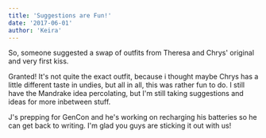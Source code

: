 ```yaml
---
title: 'Suggestions are Fun!'
date: '2017-06-01'
author: 'Keira'
---
```


<p>So, someone suggested a swap of outfits from Theresa and Chrys' original and very first kiss.</p><p>Granted! It's not quite the exact outfit, because i thought maybe Chrys has a little different taste in undies, but all in all, this was rather fun to do. I still have the Mandrake idea percolating, but I'm still taking suggestions and ideas for more inbetween stuff.</p><p>J's prepping for GenCon and he's working on recharging his batteries so he can get back to writing. I'm glad you guys are sticking it out with us!</p>

